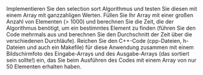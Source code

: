 Implementieren Sie den selection sort Algorithmus und testen Sie diesen mit einem Array mit ganzzahligen Werten. Füllen Sie Ihr Array mit einer großen Anzahl von Elementen (> 1000) und berechnen Sie die Zeit, die der Algorithmus benötigt, um ein bestimmtes Element zu finden (führen Sie den Code mehrmals aus und berechnen Sie den Durchschnitt der Zeit über die verschiedenen Durchläufe). Reichen Sie den C++-Code (cpp-Dateien, h-Dateien und auch ein Makefile) für diese Anwendung zusammen mit einem Bildschirmfoto des Eingabe-Arrays und des Ausgabe-Arrays (das sortiert sein sollte!) ein, das Sie beim Ausführen des Codes mit einem Array von nur 50 Elementen erhalten haben.